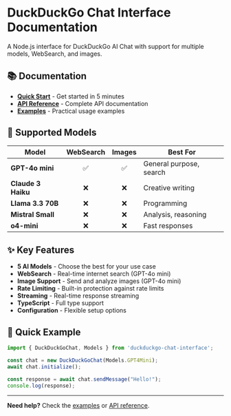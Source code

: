 # DuckDuckGo Chat Interface Documentation

A Node.js interface for DuckDuckGo AI Chat with support for multiple models, WebSearch, and images.

## 📚 Documentation

- **[Quick Start](./quick-start.md)** - Get started in 5 minutes
- **[API Reference](./api-reference.md)** - Complete API documentation
- **[Examples](./examples.md)** - Practical usage examples

## 🧠 Supported Models

| Model | WebSearch | Images | Best For |
|-------|:---------:|:------:|----------|
| **GPT-4o mini** | ✅ | ✅ | General purpose, search |
| **Claude 3 Haiku** | ❌ | ❌ | Creative writing |
| **Llama 3.3 70B** | ❌ | ❌ | Programming |
| **Mistral Small** | ❌ | ❌ | Analysis, reasoning |
| **o4-mini** | ❌ | ❌ | Fast responses |

## ✨ Key Features

- **5 AI Models** - Choose the best for your use case
- **WebSearch** - Real-time internet search (GPT-4o mini)
- **Image Support** - Send and analyze images (GPT-4o mini)
- **Rate Limiting** - Built-in protection against rate limits
- **Streaming** - Real-time response streaming
- **TypeScript** - Full type support
- **Configuration** - Flexible setup options

## 🚀 Quick Example

```javascript
import { DuckDuckGoChat, Models } from 'duckduckgo-chat-interface';

const chat = new DuckDuckGoChat(Models.GPT4Mini);
await chat.initialize();

const response = await chat.sendMessage("Hello!");
console.log(response);
```

---

**Need help?** Check the [examples](./examples.md) or [API reference](./api-reference.md). 